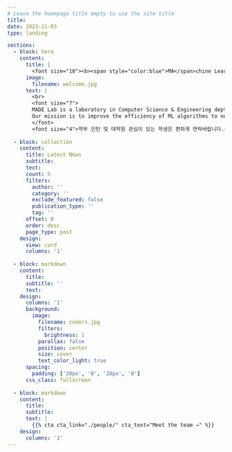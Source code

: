 ```yaml
---
# Leave the homepage title empty to use the site title
title:
date: 2023-11-03
type: landing

sections:
  - block: hero
    content:
      title: |
        <font size="10"><b><span style="color:blue">MA</span>chine Learning</b> and <b><span style="color:red">D</span>ata <span style="color:red">E</span>ngineering</b> Lab </font>
      image:
        filename: welcome.jpg
      text: |
        <br>
        <font size="7">
        MADE Lab is a laboratory in Computer Science & Engineering dept., Chungnam National University.
        Our mission is to improve the efficiency of ML algorithms to next levels, to achieve non-trivial algorithms for various data-related problems, and to develop a more parameter-efficient and robust reasoning methodology compared to existing approaches.
        </font>
        <font size="4">학부 인턴 및 대학원 관심이 있는 학생은 편하게 연락바랍니다.</font>
  
  - block: collection
    content:
      title: Latest News
      subtitle:
      text:
      count: 5
      filters:
        author: ''
        category: ''
        exclude_featured: false
        publication_type: ''
        tag: ''
      offset: 0
      order: desc
      page_type: post
    design:
      view: card
      columns: '1'
  
  - block: markdown
    content:
      title:
      subtitle: ''
      text:
    design:
      columns: '1'
      background:
        image: 
          filename: coders.jpg
          filters:
            brightness: 1
          parallax: false
          position: center
          size: cover
          text_color_light: true
      spacing:
        padding: ['20px', '0', '20px', '0']
      css_class: fullscreen
  
  - block: markdown
    content:
      title:
      subtitle:
      text: |
        {{% cta cta_link="./people/" cta_text="Meet the team →" %}}
    design:
      columns: '1'
---
```


